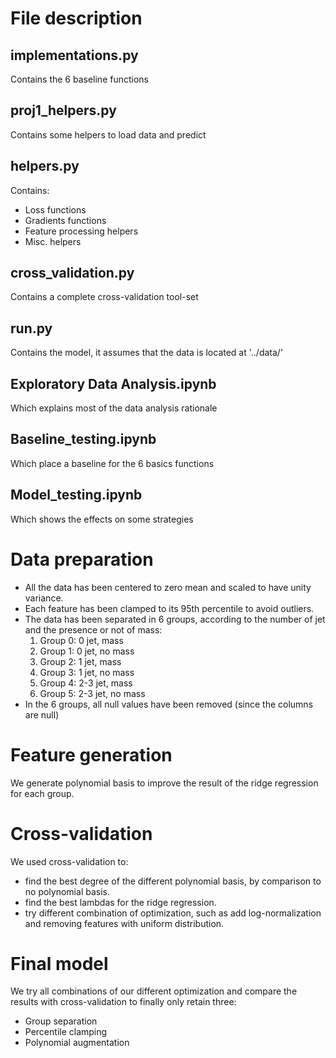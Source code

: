 # File description
## implementations.py
Contains the 6 baseline functions
## proj1_helpers.py
Contains some helpers to load data and predict
## helpers.py
Contains:
- Loss functions
- Gradients functions
- Feature processing helpers
- Misc. helpers
## cross_validation.py
Contains a complete cross-validation tool-set
## run.py
Contains the model, it assumes that the data is located at '../data/'
## Exploratory Data Analysis.ipynb
Which explains most of the data analysis rationale
## Baseline_testing.ipynb
Which place a baseline for the 6 basics functions
## Model_testing.ipynb
Which shows the effects on some strategies

# Data preparation
- All the data has been centered to zero mean and scaled to have unity variance.
- Each feature has been clamped to its 95th percentile to avoid outliers.
- The data has been separated in 6 groups, according to the number of jet and the presence or not of mass:
    1. Group 0: 0 jet, mass
    2. Group 1: 0 jet, no mass
    3. Group 2: 1 jet, mass
    4. Group 3: 1 jet, no mass
    5. Group 4: 2-3 jet, mass
    6. Group 5: 2-3 jet, no mass
- In the 6 groups, all null values have been removed (since the columns are null)

# Feature generation
We generate polynomial basis to improve the result of the ridge regression for each group.

# Cross-validation
We used cross-validation to:
- find the best degree of the different polynomial basis, by comparison to no
  polynomial basis.
- find the best lambdas for the ridge regression.
- try different combination of optimization, such as add log-normalization and
  removing features with uniform distribution.
  
# Final model
We try all combinations of our different optimization and compare the results
with cross-validation to finally only retain
three:
- Group separation
- Percentile clamping
- Polynomial augmentation

